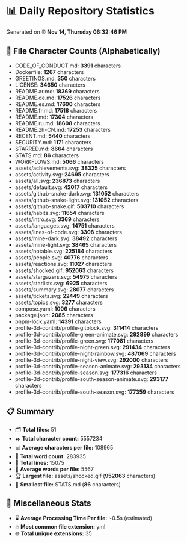 # 📊 Daily Repository Statistics
Generated on ⏰ **Nov 14, Thursday 06:32:46 PM**

## 📂 File Character Counts (Alphabetically)
- CODE_OF_CONDUCT.md: **3391** characters
- Dockerfile: **1267** characters
- GREETINGS.md: **350** characters
- LICENSE: **34650** characters
- README.ar.md: **18369** characters
- README.de.md: **17526** characters
- README.es.md: **17690** characters
- README.fr.md: **17518** characters
- README.md: **17304** characters
- README.ru.md: **18608** characters
- README.zh-CN.md: **17253** characters
- RECENT.md: **5440** characters
- SECURITY.md: **1171** characters
- STARRED.md: **8664** characters
- STATS.md: **86** characters
- WORKFLOWS.md: **5066** characters
- assets/achievements.svg: **38325** characters
- assets/activity.svg: **24695** characters
- assets/all.svg: **236873** characters
- assets/default.svg: **42017** characters
- assets/github-snake-dark.svg: **131052** characters
- assets/github-snake-light.svg: **131052** characters
- assets/github-snake.gif: **503710** characters
- assets/habits.svg: **11654** characters
- assets/intro.svg: **3369** characters
- assets/languages.svg: **14751** characters
- assets/lines-of-code.svg: **3308** characters
- assets/mine-dark.svg: **38492** characters
- assets/mine-light.svg: **38465** characters
- assets/notable.svg: **225184** characters
- assets/people.svg: **40776** characters
- assets/reactions.svg: **11027** characters
- assets/shocked.gif: **952063** characters
- assets/stargazers.svg: **54975** characters
- assets/starlists.svg: **6925** characters
- assets/summary.svg: **28077** characters
- assets/tickets.svg: **22449** characters
- assets/topics.svg: **3277** characters
- compose.yaml: **1006** characters
- package.json: **2085** characters
- pnpm-lock.yaml: **14391** characters
- profile-3d-contrib/profile-gitblock.svg: **311414** characters
- profile-3d-contrib/profile-green-animate.svg: **292899** characters
- profile-3d-contrib/profile-green.svg: **177081** characters
- profile-3d-contrib/profile-night-green.svg: **291434** characters
- profile-3d-contrib/profile-night-rainbow.svg: **487069** characters
- profile-3d-contrib/profile-night-view.svg: **292000** characters
- profile-3d-contrib/profile-season-animate.svg: **293134** characters
- profile-3d-contrib/profile-season.svg: **177316** characters
- profile-3d-contrib/profile-south-season-animate.svg: **293177** characters
- profile-3d-contrib/profile-south-season.svg: **177359** characters

## 📋 Summary
- 🗂️ **Total files:** 51
- ✒️ **Total character count:** 5557234
- 📊 **Average characters per file:** 108965
- 📝 **Total word count:** 283935
- 🧾 **Total lines:** 15075
- 📐 **Average words per file:** 5567
- 🏆 **Largest file:** assets/shocked.gif (**952063** characters)
- 🥉 **Smallest file:** STATS.md (**86** characters)

## 🌟 Miscellaneous Stats
- ⌛ **Average Processing Time Per file:** ~0.5s (estimated)
- 🔥 **Most common file extension:** yml
- 🌐 **Total unique extensions:** 35
